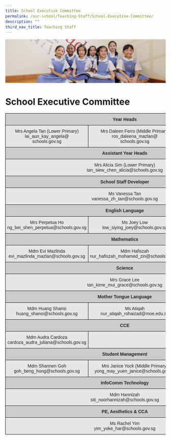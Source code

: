 ```yaml
---
title: School Executive Committee
permalink: /our-school/Teaching-Staff/School-Executive-Committee/
description: ""
third_nav_title: Teaching Staff
---
```

![](/images/UsefulVideos.jpg)

School Executive Committee
==========================





<style type="text/css">
.tg  {border-collapse:collapse;border-spacing:0;}
.tg td{border-color:black;border-style:solid;border-width:1px;font-family:Arial, sans-serif;font-size:14px;
  overflow:hidden;padding:10px 5px;word-break:normal;}
.tg th{border-color:black;border-style:solid;border-width:1px;font-family:Arial, sans-serif;font-size:14px;
  font-weight:normal;overflow:hidden;padding:10px 5px;word-break:normal;}
.tg .tg-1qpi{background-color:#CCC;color:#222;font-weight:bold;text-align:center;vertical-align:top}
.tg .tg-gj5f{background-color:#E6E6E6;color:#222;text-align:center;vertical-align:middle}
</style>
<table class="tg">
<thead>
  <tr>
    <th class="tg-1qpi" colspan="3"><span style="font-weight:bold">Year Heads</span></th>
  </tr>
</thead>
<tbody>
  <tr>
    <td class="tg-gj5f">Mrs Angela Tan (Lower Primary)<br>lai_aun_kay_angela@<br>schools.gov.sg</td>
    <td class="tg-gj5f">Mrs Daleen Ferro (Middle Primary)<br>ros_daleena_mazlan@<br>schools.gov.sg</td>
    <td class="tg-gj5f">Ms Teoh Pei Pei<br>(Upper Primary)<br>teoh_pei_pei@schools.gov.sg</td>
  </tr>
  <tr>
    <td class="tg-1qpi" colspan="3"><span style="font-weight:bold">Assistant Year Heads</span></td>
  </tr>
  <tr>
    <td class="tg-gj5f" colspan="3">Mrs Alicia Sim (Lower Primary)<br>tan_siew_chen_alicia@schools.gov.sg</td>
  </tr>
  <tr>
    <td class="tg-1qpi" colspan="3"><span style="font-weight:bold">School Staff Developer</span></td>
  </tr>
  <tr>
    <td class="tg-gj5f" colspan="3">Ms Vanessa Tan<br>vanessa_zh_tan@schools.gov.sg</td>
  </tr>
  <tr>
    <td class="tg-1qpi" colspan="3"><span style="font-weight:bold">English Language</span></td>
  </tr>
  <tr>
    <td class="tg-gj5f">Mrs Perpetua Ho<br>ng_bei_shen_perpetua@schools.gov.sg</td>
    <td class="tg-gj5f">Ms Joey Low<br>low_siying_joey@schools.gov.sg</td>
    <td class="tg-gj5f"></td>
  </tr>
  <tr>
    <td class="tg-1qpi" colspan="3"><span style="font-weight:bold">Mathematics</span></td>
  </tr>
  <tr>
    <td class="tg-gj5f">Mdm Evi Mazlinda<br>evi_mazlinda_mazlan@schools.gov.sg</td>
    <td class="tg-gj5f">Mdm Hafiszah<br>nur_hafiszah_mohamed_zin@schools.gov.sg</td>
    <td class="tg-gj5f"></td>
  </tr>
  <tr>
    <td class="tg-1qpi" colspan="3"><span style="font-weight:bold">Science</span></td>
  </tr>
  <tr>
    <td class="tg-gj5f" colspan="3">Mrs Grace Lee<br>tan_kime_mui_grace@schools.gov.sg</td>
  </tr>
  <tr>
    <td class="tg-1qpi" colspan="3"><span style="font-weight:bold">Mother Tongue Language</span></td>
  </tr>
  <tr>
    <td class="tg-gj5f">Mdm Huang Shansi<br>huang_shansi@schools.gov.sg</td>
    <td class="tg-gj5f">Ms Atiqah<br>nur_atiqah_rohaizad@moe.edu.sg</td>
    <td class="tg-gj5f"></td>
  </tr>
  <tr>
    <td class="tg-1qpi" colspan="3"><span style="font-weight:bold">CCE</span></td>
  </tr>
  <tr>
    <td class="tg-gj5f">Mdm Audra Cardoza<br>cardoza_audra_juliana@schools.gov.sg</td>
    <td class="tg-gj5f"></td>
    <td class="tg-gj5f"></td>
  </tr>
  <tr>
    <td class="tg-1qpi" colspan="3"><span style="font-weight:bold">Student Management</span></td>
  </tr>
  <tr>
    <td class="tg-gj5f">Mdm Shannen Goh<br>goh_beng_hong@schools.gov.sg</td>
    <td class="tg-gj5f">Mrs Janice Yock (Middle Primary)<br>yong_may_yuen_janice@schools.gov.sg</td>
    <td class="tg-gj5f"></td>
  </tr>
  <tr>
    <td class="tg-1qpi" colspan="3"><span style="font-weight:bold">InfoComm Technology</span></td>
  </tr>
  <tr>
    <td class="tg-gj5f" colspan="3">Mdm Hannizah<br>siti_noorhannizah@schools.gov.sg</td>
  </tr>
  <tr>
    <td class="tg-1qpi" colspan="3"><span style="font-weight:bold">PE, Aesthetics &amp; CCA</span></td>
  </tr>
  <tr>
    <td class="tg-gj5f" colspan="3">Ms Rachel Yim<br>yim_yoke_har@schools.gov.sg</td>
  </tr>
</tbody>
</table>